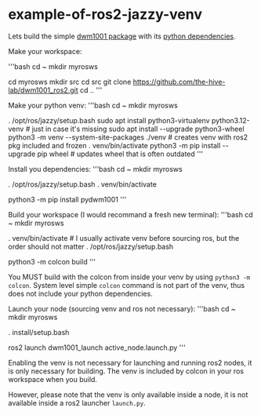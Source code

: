 # example-of-ros2-jazzy-venv

Lets build the simple [dwm1001 package](https://github.com/the-hive-lab/dwm1001_ros2/tree/integration) with its [python dependencies](https://pypi.org/project/pydwm1001/).


Make your workspace:

'''bash
cd ~
mkdir myrosws

cd myrosws
mkdir src
cd src
git clone https://github.com/the-hive-lab/dwm1001_ros2.git
cd ..
'''

Make your python venv:
'''bash
cd ~
mkdir myrosws

. /opt/ros/jazzy/setup.bash
sudo apt install python3-virtualenv python3.12-venv # just in case it's missing
sudo apt install --upgrade python3-wheel
python3 -m venv --system-site-packages ./venv # creates venv with ros2 pkg included and frozen
. venv/bin/activate
python3 -m pip install --upgrade pip wheel # updates wheel that is often outdated
'''

Install you dependencies:
'''bash
cd ~
mkdir myrosws

. /opt/ros/jazzy/setup.bash
. venv/bin/activate

python3 -m pip install pydwm1001
'''

Build your workspace (I would recommand a fresh new terminal):
'''bash
cd ~
mkdir myrosws

. venv/bin/activate # I usually activate venv before sourcing ros, but the order should not matter
. /opt/ros/jazzy/setup.bash

python3 -m colcon build
'''

You MUST build with the colcon from inside your venv by using `python3 -m colcon`. System level simple `colcon` command is not part of the venv, thus does not include your python dependencies.

Launch your node (sourcing venv and ros not necessary):
'''bash
cd ~
mkdir myrosws

. install/setup.bash

ros2 launch dwm1001_launch active_node.launch.py
'''

Enabling the venv is not necessary for launching and running ros2 nodes, it is only necessary for building. The venv is included by colcon in your ros workspace when you build.

However, please note that the venv is only available inside a node, it is not available inside a ros2 launcher `launch.py`.
